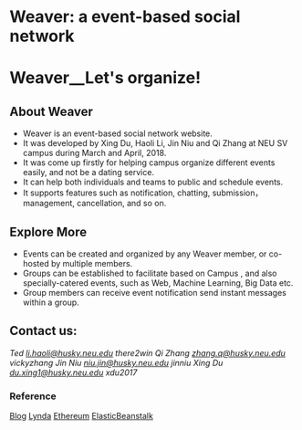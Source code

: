 #                                     Weaver: a event-based social network
# Weaver__Let's organize! 
## About Weaver 
* Weaver is an event-based social network website.
* It was developed by Xing Du, Haoli Li, Jin Niu and Qi Zhang at NEU SV campus during March and April, 2018.
* It was come up firstly for helping campus organize different events easily, and not be a dating service.
* It can help both individuals and teams to public and schedule events.
* It supports features such as notification, chatting, submission，management, cancellation, and so on.

## Explore More
* Events can be created and organized by any Weaver member, or co-hosted by multiple members. 
* Groups can be established to facilitate based on Campus , and also specially-catered events, such as Web, Machine Learning, Big Data etc.
* Group members can receive event notification send instant messages within a group.

## Contact us:

*Ted  li.haoli@husky.neu.edu there2win*
*Qi Zhang zhang.q@husky.neu.edu vickyzhang*
*Jin Niu niu.jin@husky.neu.edu jinniu*
*Xing Du du.xing1@husky.neu.edu xdu2017*


### Reference
[Blog](https://hackernoon.com/learn-blockchains-by-building-one-117428612f46) 
[Lynda](https://www.lynda.com/Blockchain-tutorials/Blockchain-Beyond-Basics)
[Ethereum](https://ethereum.org/token)
[ElasticBeanstalk](https://docs.aws.amazon.com/elasticbeanstalk/latest/dg/customize-containers-ec2.html#customize-containers-format-container_commands)
